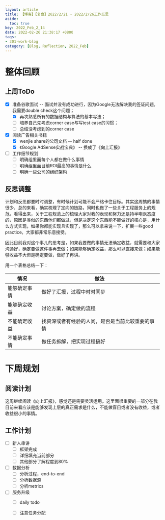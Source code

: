 ```yaml
---
layout: article
title: 【博客】【复盘】2022/2/21 - 2022/2/26工作反思
aside:
  toc: true
key: 2022_Feb_2_14
date: 2022-02-26 21:38:17 +0800
tags:
- 301-work-blog
category: [Blog, Reflection, 2022_Feb]
---
```


# 整体回顾

## 上周ToDo

- [x] 准备谷歌面试 -- 面试并没有成功进行，因为Google无法解决我的签证问题，我需要double check这个问题；
  - [x] 再次熟悉所有的数据结构与算法的基本写法；
  - [ ] 培养自己先考虑corner case与写test case的习惯；
  - [ ] 总结没考虑到的corner case
- [x] 阅读广告相关书籍
  - [x] wenjie share的公司文档 -- half done
  - [x] 《Google AdSense实战宝典》 -- 换成了《向上汇报》
- [ ] 工作细节规划
  - [ ] 明确组里面每个人都在做什么事情
  - [ ] 明确组里面目前ROI最高的事情是什么
  - [ ] 明确一些公司的组织架构

## 反思调整

计划和反思都要时时调整，有时候计划可能不会严格卡住目标。其实这周搞的事情很少，总的来看，确实梳理了定向的链路，同时也做了一些关于工程服务上的规范。看得出来，关于工程规范上的梳理大家对我的表现和努力还是持半嘲讽态度的，原因是类似的东西他们都做过，但是决定这个东西能不能做好的核心是，用什么方式实现，如果你都能实现且实现了，那么可以拿来说一下，扩展一些good practice，大家都非常乐意接受。

因此目前我对这个事儿的思考是，如果我要做的事情无法确定收益，就需要和大家沟通好，确定要做这件事再去做；如果能够确定收益，那么可以直接来做；如果能够收益不大但是确定要做，做好了再讲。

用一个表格总结一下：

| 情况         | 做法                                             |
| ------------ | ------------------------------------------------ |
| 能够确定事情 | 做好了汇报，过程中时时同步                       |
| 能够确定收益 | 讨论方案，确定做的流程                           |
| 不能确定收益 | 找资深或者有经验的人问，是否是当前比较重要的事情 |
| 不能确定事情 | 做任务拆解，把实现过程搞好                       |

# 下周规划

## 阅读计划

这周继续阅读《向上汇报》，感觉还是需要灵活运用。这里面很重要的一部分在我目前来看应该是能够发现上层的真正需求是什么，不能做盲目或者没有收益，或者收益很小的事情。

## 工作计划

- [ ] 新人串讲
  - [ ] 框架完成
  - [ ] 详细填充当前部分
  - [ ] 其他部分了解程度到80%
- [ ] 数据分析
  - [ ] 分析过程，end-to-end
  - [ ] 分析数据源
  - [ ] 分析metrics
- [ ] 服务升级
  - [ ] daily todo
  - [ ] 注意任务分配

